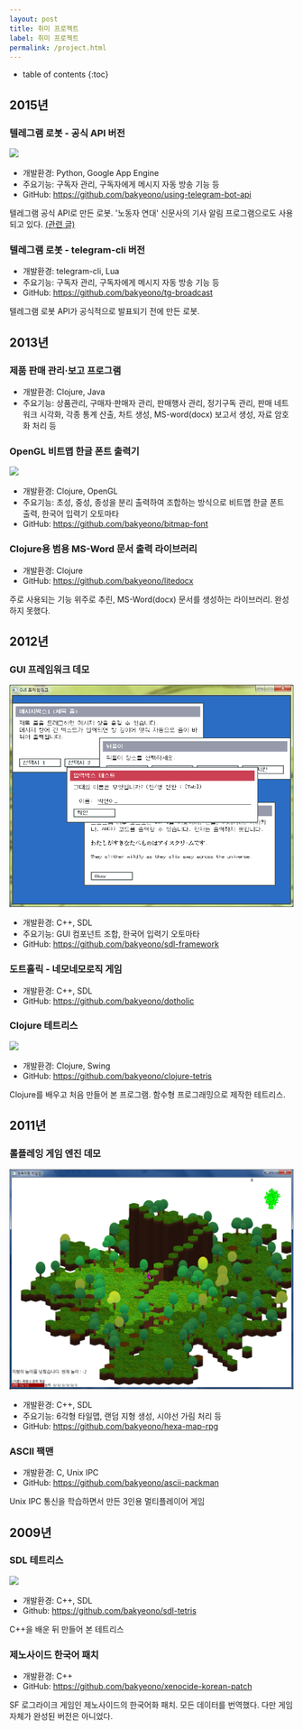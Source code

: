 ```yaml
---
layout: post
title: 취미 프로젝트
label: 취미 프로젝트
permalink: /project.html
---
```

* table of contents
{:toc}

## 2015년

### 텔레그램 로봇 - 공식 API 버전

![](http://bakyeono.net/img/telegram-bot-test-echo.png)

* 개발환경: Python, Google App Engine
* 주요기능: 구독자 관리, 구독자에게 메시지 자동 방송 기능 등
* GitHub: <https://github.com/bakyeono/using-telegram-bot-api>

텔레그램 공식 API로 만든 로봇. '노동자 연대' 신문사의 기사 알림 프로그램으로도 사용되고 있다. [(관련 글)](http://webmaster.wspaper.org/archives/485)


### 텔레그램 로봇 - telegram-cli 버전

* 개발환경: telegram-cli, Lua
* 주요기능: 구독자 관리, 구독자에게 메시지 자동 방송 기능 등
* GitHub: <https://github.com/bakyeono/tg-broadcast>

텔레그램 로봇 API가 공식적으로 발표되기 전에 만든 로봇.


## 2013년

### 제품 판매 관리·보고 프로그램

* 개발환경: Clojure, Java
* 주요기능: 상품관리, 구매자·판매자 관리, 판매행사 관리, 정기구독 관리, 판매 네트워크 시각화, 각종 통계 산출, 차트 생성, MS-word(docx) 보고서 생성, 자료 암호화 처리 등

### OpenGL 비트맵 한글 폰트 출력기

![](https://github.com/bakyeono/bitmap-font/raw/master/doc/img/bitmap-font-demo.png)

* 개발환경: Clojure, OpenGL
* 주요기능: 초성, 중성, 종성을 분리 출력하여 조합하는 방식으로 비트맵 한글 폰트 출력, 한국어 입력기 오토마타
* GitHub: <https://github.com/bakyeono/bitmap-font>

### Clojure용 범용 MS-Word 문서 출력 라이브러리

* 개발환경: Clojure
* GitHub: <https://github.com/bakyeono/litedocx>

주로 사용되는 기능 위주로 추린, MS-Word(docx) 문서를 생성하는 라이브러리. 완성하지 못했다.


## 2012년

### GUI 프레임워크 데모

![](https://raw.githubusercontent.com/bakyeono/sdl-framework/master/screenshot/my-sdl-framework-screenshot2.jpg)

* 개발환경: C++, SDL
* 주요기능: GUI 컴포넌트 조합, 한국어 입력기 오토마타
* GitHub: <https://github.com/bakyeono/sdl-framework>


### 도트홀릭 - 네모네모로직 게임

* 개발환경: C++, SDL
* GitHub: <https://github.com/bakyeono/dotholic>


### Clojure 테트리스

![](https://raw.githubusercontent.com/bakyeono/clojure-tetris/master/screenshot/clojure-tetris.png)

* 개발환경: Clojure, Swing
* GitHub: <https://github.com/bakyeono/clojure-tetris>

Clojure를 배우고 처음 만들어 본 프로그램. 함수형 프로그래밍으로 제작한 테트리스.


## 2011년

### 롤플레잉 게임 엔진 데모

![](https://raw.githubusercontent.com/bakyeono/hexa-map-rpg/master/document/screenshot-height.jpg)

* 개발환경: C++, SDL
* 주요기능: 6각형 타일맵, 랜덤 지형 생성, 시야선 가림 처리 등
* GitHub: <https://github.com/bakyeono/hexa-map-rpg>


### ASCII 팩맨

* 개발환경: C, Unix IPC
* GitHub: <https://github.com/bakyeono/ascii-packman>

Unix IPC 통신을 학습하면서 만든 3인용 멀티플레이어 게임


## 2009년

### SDL 테트리스

![](https://raw.githubusercontent.com/bakyeono/sdl-tetris/master/screenshot/screenshot-tetris2.png)

* 개발환경: C++, SDL
* Github: <https://github.com/bakyeono/sdl-tetris>

C++을 배운 뒤 만들어 본 테트리스


### 제노사이드 한국어 패치

* 개발환경: C++
* GitHub: <https://github.com/bakyeono/xenocide-korean-patch>

SF 로그라이크 게임인 제노사이드의 한국어화 패치. 모든 데이터를 번역했다. 다만 게임 자체가 완성된 버전은 아니었다.

